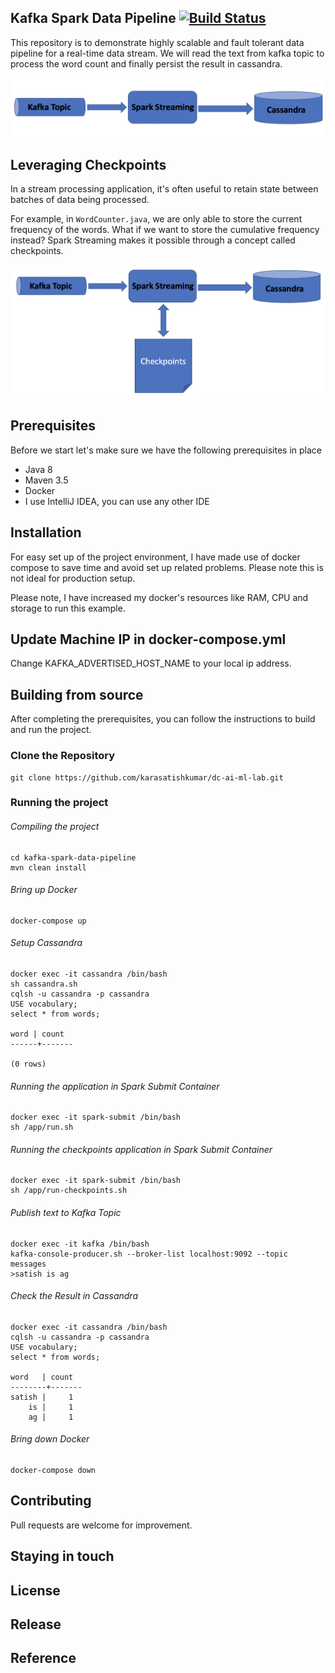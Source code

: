 ## Kafka Spark Data Pipeline [![Build Status](https://travis-ci.org/karasatishkumar/easylocate.svg?branch=master)](https://travis-ci.org/karasatishkumar/easylocate)
This repository is to demonstrate highly scalable and fault tolerant data pipeline for a real-time data stream. We will read the text from kafka topic to process the word count and finally persist the result in cassandra.

![Streaming](images/stream.png)

## Leveraging Checkpoints

In a stream processing application, it's often useful to retain state between batches of data being processed.

For example, in `WordCounter.java`, we are only able to store the current frequency of the words. What if we want to store the cumulative frequency instead? Spark Streaming makes it possible through a concept called checkpoints.

![Streaming using Checkpoints](images/stream-checkpoints.png)

## Prerequisites
Before we start let's make sure we have the following prerequisites in place
* Java 8
* Maven 3.5
* Docker
* I use IntelliJ IDEA, you can use any other IDE

## Installation

For easy set up of the project environment, I have made use of docker compose to save time and avoid set up related problems. Please note this is not ideal for production setup. 

Please note, I have increased my docker's resources like RAM, CPU and storage to run this example.

## Update Machine IP in docker-compose.yml

Change KAFKA_ADVERTISED_HOST_NAME to your local ip address. 

## Building from source
After completing the prerequisites, you can follow the instructions to build and run the project.

### Clone the Repository

	git clone https://github.com/karasatishkumar/dc-ai-ml-lab.git

### Running the project

###### Compiling the project
    cd kafka-spark-data-pipeline
	mvn clean install
	
###### Bring up Docker	
	docker-compose up
	
###### Setup Cassandra
    docker exec -it cassandra /bin/bash 
    sh cassandra.sh
    cqlsh -u cassandra -p cassandra
    USE vocabulary;
    select * from words;
    
    word | count
    ------+-------
    
    (0 rows)

###### Running the application in Spark Submit Container
    docker exec -it spark-submit /bin/bash
    sh /app/run.sh 
    
###### Running the checkpoints application in Spark Submit Container
    docker exec -it spark-submit /bin/bash
    sh /app/run-checkpoints.sh        

###### Publish text to Kafka Topic
    docker exec -it kafka /bin/bash
    kafka-console-producer.sh --broker-list localhost:9092 --topic messages
    >satish is ag
    
###### Check the Result in Cassandra    
    docker exec -it cassandra /bin/bash 
    cqlsh -u cassandra -p cassandra
    USE vocabulary;
    select * from words;
    
    word   | count
    --------+-------
    satish |     1
        is |     1
        ag |     1
        
###### Bring down Docker        	
	docker-compose down

## Contributing
Pull requests are welcome for improvement.

## Staying in touch

## License

## Release

## Reference

